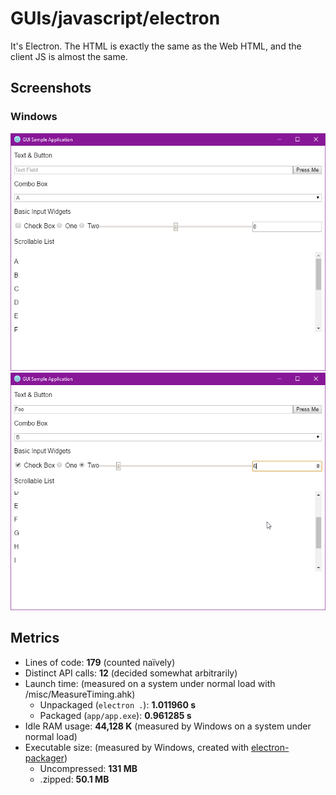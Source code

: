 # GUIs/javascript/electron

It's Electron. The HTML is exactly the same as the Web HTML, and the client JS is almost the same.

## Screenshots

### Windows
![empty](screenshots/windows-empty.png)
![full](screenshots/windows-full.png)

## Metrics

- Lines of code: **179** (counted naïvely)
- Distinct API calls: **12** (decided somewhat arbitrarily)
- Launch time: (measured on a system under normal load with /misc/MeasureTiming.ahk)
  - Unpackaged (`electron .`): **1.011960 s**
  - Packaged (`app/app.exe`): **0.961285 s**
- Idle RAM usage: **44,128 K** (measured by Windows on a system under normal load)
- Executable size: (measured by Windows, created with [electron-packager](https://github.com/electron-userland/electron-packager))
  - Uncompressed: **131 MB**
  - .zipped: **50.1 MB**
